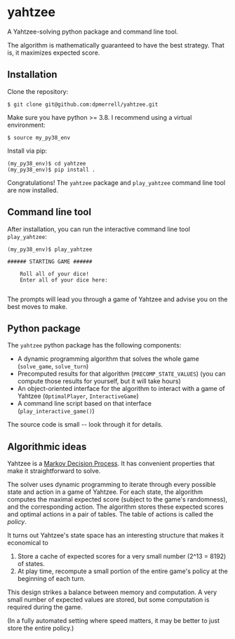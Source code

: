 # yahtzee
A Yahtzee-solving python package and command line tool.

The algorithm is mathematically guaranteed to have the best strategy. That is, it maximizes expected score.

## Installation

Clone the repository:

`$ git clone git@github.com:dpmerrell/yahtzee.git`

Make sure you have python >= 3.8.
I recommend using a virtual environment:

`$ source my_py38_env`

Install via pip:

```
(my_py38_env)$ cd yahtzee
(my_py38_env)$ pip install .
```

Congratulations! The `yahtzee` package and `play_yahtzee` command line tool are now installed.

## Command line tool
After installation, you can run the interactive command line tool `play_yahtzee`:

```
(my_py38_env)$ play_yahtzee

###### STARTING GAME ######

    Roll all of your dice!
    Enter all of your dice here:
    
```
The prompts will lead you through a game of Yahtzee and advise you on the best moves to make.

## Python package
The `yahtzee` python package has the following components:
* A dynamic programming algorithm that solves the whole game (`solve_game`, `solve_turn`)
* Precomputed results for that algorithm (`PRECOMP_STATE_VALUES`) (you can compute those results for yourself, but it will take hours)
* An object-oriented interface for the algorithm to interact with a game of Yahtzee (`OptimalPlayer`, `InteractiveGame`)
* A command line script based on that interface (`play_interactive_game()`)

The source code is small -- look through it for details.

## Algorithmic ideas

Yahtzee is a [Markov Decision Process](https://en.wikipedia.org/wiki/Markov_decision_process).
It has convenient properties that make it straightforward to solve.

The solver uses dynamic programming to iterate through every possible state and action in a game of Yahtzee.
For each state, the algorithm computes the maximal expected score (subject to the game's randomness), and the corresponding action.
The algorithm stores these expected scores and optimal actions in a pair of tables.
The table of actions is called the _policy_.

It turns out Yahtzee's state space has an interesting structure that makes it economical to 
1. Store a cache of expected scores for a very small number (2^13 = 8192) of states.
2. At play time, recompute a small portion of the entire game's policy at the beginning of each turn.

This design strikes a balance between memory and computation. A very small number of expected values are stored, but some computation is required during the game.

(In a fully automated setting where speed matters, it may be better to just store the entire policy.)
